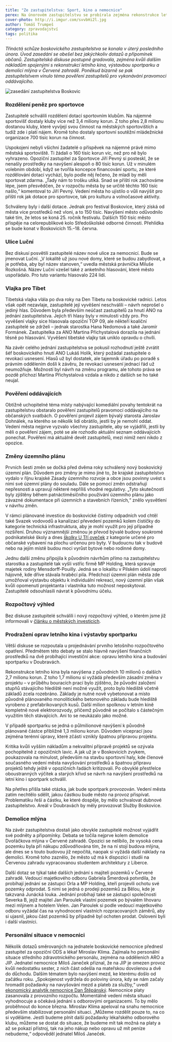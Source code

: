 ```yaml
---
title: "Ze zastupitelstva: Sport, kino a nemocnice"
perex: Na únorovém zastupitelstvu se probírala zejména rekonstrukce letního kina, sportpark, demolice Dvořáčkova mlýna a personální situace v boskovické nemocnici.
cover-photo: http://i.imgur.com/svvbHi2l.jpg
author: Tomáš Trumpeš
category: zpravodajství
tags: politika
---
```


*Třináctá schůze boskovického zastupitelstva se konala v úterý posledního února. Úvod zasedání se obešel bez jakýchkoliv dotazů a připomínek občanů. Zastupitelská diskuse postupně gradovala, zejména kvůli dalším nákladům spojenými s rekonstrukcí letního kina, výstavbou sportparku a demolicí mlýna v Červené zahradě. Poněkud bizarně se pak zastupitelstvem vinulo téma pověření zastupitelů pro vykonávání pravomoci oddávajícího.*

<img src="http://i.imgur.com/svvbHi2.jpg" alt="zasedání zastupitelstva Boskovic" class="img-responsive img-popup" data-author="Tomáš Trumpeš">

### Rozdělení peněz pro sportovce

Zastupitelé schválili rozdělení dotací sportovním klubům. Na nájemné sportovišť dostaly kluby více než 3,4 miliony korun. Z toho přes 2,8 milionu dostanou kluby, které vyvíjejí svou činnost na městských sportovištích a tudíž zde i platí nájem. Kromě toho dostaly sportovní soutěžní mládežnické organizace 700 tisíc korun na činnost.

Uspokojeni nebyli všichni žadatelé o příspěvek na nájemné právě mimo městská sportoviště. Ti žádali o 160 tisíc korun víc, než pro ně bylo vyhrazeno. Opoziční zastupitel za Sportovce Jiří Pevný si posteskl, že se nenašly prostředky na navýšení alespoň o 80 tisíc korun. Už v minulém volebním období, když se tvořila koncepce financování sportu, ze které rozdělování dotací vychází, bylo podle něj řečeno, že mladí by měli sportovat zdarma. „Tady nám to trošku utíká. Snad se příští rok zachováme lépe, jsem přesvědčen, že v rozpočtu města by se určitě těchto 160 tisíc našlo,“ komentoval to Jiří Pevný. Vedení města ho ujistilo o vůli navýšit pro příští rok jak dotace pro sportovce, tak pro kulturu a volnočasové aktivity.

Schváleny byly i další dotace. Jednak pro festival Boskovice, který získá od města více prostředků než vloni, a to 150 tisíc. Navýšení město odůvodnilo také tím, že letos se koná 25. ročník festivalu. Dalších 150 tisíc město přispěje na celorepublikové kolo Středoškolské odborné činnosti. Přehlídka se bude konat v Boskovicích 15.–18. června.

### Ulice Luční

Bez diskusí posvětili zastupitelé název nové ulice za nemocnicí. Bude se jmenovat Luční. „V lokalitě už jsou nové domy, které se budou zabydlovat, a je potřeba, aby byl název stanoven,“ uvedla městská právnička Miluše Rozkošná. Název Luční vzešel také z anketního hlasování, které město uspořádalo. Pro tuto variantu hlasovalo 224 lidí.

### Vlajka pro Tibet

Tibetská vlajka vlála po dva roky na Den Tibetu na boskovické radnici. Letos však opět nezavlaje, zastupitelé její vyvěšení neschválili – návrh neprošel o jediný hlas. Důvodem byla především neúčast zastupitelů za hnutí ANO na jednání zastupitelstva. Jejich tři hlasy byly v minulosti vždy pro. Pro vyvěšení vlajky sice hlasovala opoziční TOP 09, ale někteří koaliční zastupitelé se zdrželi – jednak starostka Hana Nedomová a také Jaromír Formánek. Zastupitelka za ANO Martina Přichystalová dorazila na jednání těsně po hlasování. Vyvěšení tibetské vlajky tak uniklo opravdu o chvíli.

Na závěr celého jednání zastupitelstva se pokusil rozhodnutí ještě zvrátit šéf boskovického hnutí ANO Lukáš Holík, který požádal zastupitele o revokaci usnesení. Hlasů už byl dostatek, ale tajemník úřadu po poradě s právním oddělením došli k závěru, že revokaci usnesení jednací řád už neumožňuje. Možností byl návrh na změnu programu, ale tohoto práva se pozdě příchozí Martina Přichystalová vzdala a nikdo z dalších se ho také neujal.

### Pověření oddávajících

Obtížně uchopitelné téma místy nabývající komediální povahy tentokrát na zastupitelstvu obstaralo pověření zastupitelů pravomocí oddávajícího na občanských svatbách. O pověření projevil zájem bývalý starosta Jaroslav Dohnálek, na kterého se několik lidí obrátilo, jestli by je nemohl oddat. Vedení města nejprve vyzvalo všechny zastupitele, aby se vyjádřili, jestli by měli o pověření zájem, poté se ale rozhodlo aktuální seznam oddávajících ponechat. Pověření má aktuálně devět zastupitelů, mezi nimiž není nikdo z opozice.

### Změny územního plánu

Prvních šesti změn se dočká před dvěma roky schválený nový  boskovický územní plán. Důvodem pro změny je mimo jiné to, že krajské zastupitelstvo vydalo v říjnu krajské Zásady územního rozvoje a obce jsou povinny uvést s nimi své územní plány do souladu. Dále se pomocí změn odstraňují nepřesnosti a upravují některé nepříliš vhodné regulativy. „Tyto skutečnosti byly zjištěny během patnáctiměsíčního používání územního plánu jako závazné dokumentace při územních a stavebních řízeních,“ znělo vysvětlení v návrhu změn.

V rámci plánované investice do boskovické čistírny odpadních vod chtěl také Svazek vodovodů a kanalizací převedení pozemků kolem čističky do kategorie technická infrastruktura, aby je mohl využít pro její případné rozšíření. Druhou významnější změnou je převod bývalé budovy soukromé podnikatelské školy a dnes [školky U Tří oveček](http://www.ohlasy.info/clanky/2016/06/rozhovor-skolka.html) z kategorie určené pro občanské vybavení na plochu určenou pro byty. V budoucnu tak v budově nebo na jejím místě budou moci vyrůst bytové nebo rodinné domy.

Jednu další změnu připojila k původním návrhům přímo na zastupitelstvu starostka a zastupitelé tak vyšli vstříc firmě MP Holding, která spravuje majetek rodiny Mensdorff-Pouilly. Jedná se o lokalitu v Pilském údolí naproti hájovně, kde dříve stávala hraběcí pila. Předchozí územní plán města zde umožňoval výstavbu objektu k individuální rekreaci, nový územní plán však kvůli opomenutí projektanta i vlastníka tuto možnost neposkytoval. Zastupitelé odsouhlasili návrat k původnímu účelu.

### Rozpočtový výhled

Bez diskuse zastupitelé schválili i nový rozpočtový výhled, o kterém jsme již informovali v [článku o městských investicích](http://www.ohlasy.info/clanky/2017/02/prehled-investic.html).

### Prodražení oprav letního kina i výstavby sportparku

Větší diskuse se rozpoutala u projednávání prvního letošního rozpočtového opatření. Předmětem této debaty se stalo hlavně navýšení finančních prostředků na dvě probíhající investiční akce: opravu letního kina a budování sportparku v Doubravách.

Rekonstrukce letního kina byla navýšena z původních 10 milionů o dalších 2,7 milionu korun. Z toho 1,7 milionu si vyžádá především zásadní změna v projektu – v průběhu bouracích prací bylo zjištěno, že původní založení stupňů stávajícího hlediště není možné využít, proto bylo hlediště včetně základů zcela rozebráno. Základy je nutné nově vybetonovat a místo původně plánovaného monolitického betonového základu bude hlediště vyrobeno z prefabrikovaných kusů. Další milion spolknou v letním kině kompletně nové elektrorozvody, přičemž původně se počítalo s částečným využitím těch stávajících. Ani to se neukázalo jako možné.

V případě sportparku se jedná o půlmilionové navýšení k původně plánované částce přibližně 1,3 milionu korun. Důvodem víceprací jsou zejména terénní úpravy, které zčásti vznikly špatnou přípravou projektu. 

Kritika kvůli vyšším nákladům a nekvalitní přípravě projektů se ozývala pochopitelně z opozičních lavic. A jak už je v Boskovicích zvykem, poukazovala na minulost, především na stavbu sportovní haly, kde členové současného vedení města navyšování prostředků a špatnou přípravu projektů tehdy ještě v opozičních řadách kritizovali. Po obvyklé přestřelce oboustranných výčitek a starých křivd se návrh na navýšení prostředků na letní kino i sportpark schválil.

Na přetřes přišla také otázka, jak bude sportpark provozován. Vedení města zatím nechtělo sdělit, jakou částkou bude město na provoz přispívat. Problematiku řeší a částku, ke které dospěje, by mělo schvalovat dubnové zastupitelstvo. Areál v Doubravách by měly provozovat Služby Boskovice.

### Demolice mlýna

Na závěr zastupitelstva dostali jako obvykle zastupitelé možnost vyjádřit své podněty a připomínky. Debata se točila nejprve kolem demolice Dvořáčkova mlýna v Červené zahradě. Opozici se nelíbilo, že vysoká cena pozemku byla při nákupu zdůvodňována tím, že na ní stojí budova mlýna, ale dnes se s touto budovou již nepočítá, naopak si vyžádá další náklady na demolici. Kromě toho zaznělo, že město už má k dispozici i studii na Červenou zahradu vypracovanou studentem architektury z Liberce.

Další dotaz se týkal také dalších jednání s majiteli pozemků v Červené zahradě. Vedoucí majetkového odboru Gabriela Šmerdová potvrdila, že probíhají jednání se zástupci Orla a MP Holding, kteří projevili ochotu své pozemky odprodat. S nimi se jedná o prodeji pozemků za Bělou, kde je takzvaná Junácká louka. Jednání probíhají také se zástupci společnosti Severka B, jejíž majitel Jan Paroulek vlastní pozemek po bývalém lihovaru mezi mlýnem a hotelem Velen. Jan Paroulek si podle vedoucí majetkového odboru vyžádal čas na vyhodnocení vlastních rozpracovaných záměrů, aby si ujasnil, jakou část pozemků by případně byl ochoten prodat. Osloveni byli i další vlastníci.

### Personální situace v nemocnici

Několik dotazů směrovaných na jednatele boskovické nemocnice přednesl zastupitel za opoziční ODS a lékař Miroslav Klíma. Zajímala ho personální situace středního zdravotnického personálu, zejména na odděleních ARO a JIP. Jednatel nemocnice Miloš Janeček přiznal, že na JIP je omezen provoz kvůli nedostatku sester, z nich část odešla na mateřskou dovolenou a dvě do důchodu. Dalším tématem bylo navýšení mezd, ke kterému došlo od začátku roku. „Spokojenost vydržela do poloviny února, kdy se nám začaly hromadit požadavky na navyšování mezd a plateb za služby,“ uvedl [ekonomický analytik nemocnice Dan Štěpánský](http://www.ohlasy.info/clanky/2017/02/ekonomicky-namestek.html). Nemocnice platy zasanovala z provozního rozpočtu. Momentálně vedení města situaci vyhodnocuje a očekává jednání s odborovými organizacemi. To by mělo proběhnout do konce března. Miroslav Klíma apeloval na snahu nemocnice především stabilizovat personální situaci. „Můžeme rozdělit pouze to, na co si vyděláme. Jestli budeme plnit další požadavky lékařského odborového klubu, můžeme se dostat do situace, že budeme mít tak možná na platy a až se pokazí přístroj, tak na jeho nákup nebo opravu už mít peníze nebudeme,“ odpověděl jednatel Miloš Janeček.
